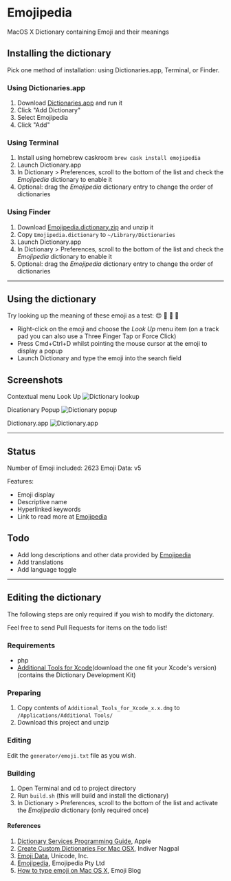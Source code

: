 # Emojipedia

MacOS X Dictionary containing Emoji and their meanings

## Installing the dictionary

Pick one method of installation: using Dictionaries.app, Terminal, or Finder.

### Using Dictionaries.app

1. Download [Dictionaries.app](https://dictionaries.io) and run it
2. Click "Add Dictionary"
3. Select Emojipedia
4. Click "Add"

### Using Terminal

1. Install using homebrew caskroom `brew cask install emojipedia`
2. Launch Dictionary.app
3. In Dictionary > Preferences, scroll to the bottom of the list and check the *Emojipedia* dictionary to enable it
4. Optional: drag the *Emojipedia* dictionary entry to change the order of dictionaries

### Using Finder

1. Download [Emojipedia.dictionary.zip](https://github.com/gingerbeardman/Emojipedia/releases/download/20170424/Emojipedia.dictionary.zip) and unzip it
2. Copy `Emojipedia.dictionary` to `~/Library/Dictionaries`
3. Launch Dictionary.app
4. In Dictionary > Preferences, scroll to the bottom of the list and check the *Emojipedia* dictionary to enable it
5. Optional: drag the *Emojipedia* dictionary entry to change the order of dictionaries

---

## Using the dictionary

Try looking up the meaning of these emoji as a test: 😍 🔰 💮 💩

* Right-click on the emoji and choose the _Look Up_ menu item
  (on a track pad you can also use a Three Finger Tap or Force Click)
* Press Cmd+Ctrl+D whilst pointing the mouse cursor at the emoji to display a popup
* Launch Dictionary and type the emoji into the search field

## Screenshots

Contextual menu Look Up
![Dictionary lookup](https://github.com/gingerbeardman/Emojipedia/blob/master/screenshot_emoji-dictionary_lookup.png)

Dicationary Popup
![Dictionary popup](https://github.com/gingerbeardman/Emojipedia/blob/master/screenshot_emoji-dictionary_popup.png)

Dictionary.app
![Dictionary.app](https://github.com/gingerbeardman/Emojipedia/blob/master/screenshot_emoji-dictionary_app.png)

---

## Status

Number of Emoji included: 2623
Emoji Data: v5

Features:

* Emoji display
* Descriptive name
* Hyperlinked keywords
* Link to read more at [Emojipedia](http://emojipedia.org)

## Todo

* Add long descriptions and other data provided by [Emojipedia](http://emojipedia.org)
* Add translations
* Add language toggle

---

## Editing the dictionary

The following steps are only required if you wish to modify the dictonary.

Feel free to send Pull Requests for items on the todo list!

### Requirements

* php
* [Additional Tools for Xcode](https://developer.apple.com/download/more/)(download the one fit your Xcode's version) (contains the Dictionary Development Kit)

### Preparing

1. Copy contents of `Additional_Tools_for_Xcode_x.x.dmg` to `/Applications/Additional Tools/`
2. Download this project and unzip

### Editing

Edit the `generator/emoji.txt` file as you wish.

### Building

1. Open Terminal and cd to project directory
2. Run `build.sh` (this will build and install the dictionary)
3. In Dictionary > Preferences, scroll to the bottom of the list and activate the *Emojipedia* dictionary (only required once)

#### References

1. [Dictionary Services Programming Guide](https://developer.apple.com/library/mac/documentation/UserExperience/Conceptual/DictionaryServicesProgGuide/Introduction/Introduction.html#//apple_ref/doc/uid/TP40006152-CH1-SW1), Apple
2. [Create Custom Dictionaries For Mac OSX](http://blog.nagpals.com/mac-dictionaries/), Indiver Nagpal
3. [Emoji Data](http://unicode.org/emoji/charts/emoji-list.html), Unicode, Inc.
4. [Emojipedia](http://emojipedia.org), Emojipedia Pty Ltd
5. [How to type emoji on Mac OS X](http://blog.getemoji.com/emoji-keyboard-mac), Emoji Blog
